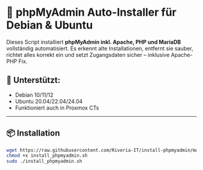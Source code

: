 # 🚀 phpMyAdmin Auto-Installer für Debian & Ubuntu

Dieses Script installiert **phpMyAdmin inkl. Apache, PHP und MariaDB** vollständig automatisiert. Es erkennt alte Installationen, entfernt sie sauber, richtet alles korrekt ein und setzt Zugangsdaten sicher – inklusive Apache-PHP Fix.

## 🧰 Unterstützt:
- Debian 10/11/12
- Ubuntu 20.04/22.04/24.04
- Funktioniert auch in Proxmox CTs

---

## 📦 Installation

```bash
wget https://raw.githubusercontent.com/Riveria-IT/install-phpmyadmin/main/install_phpmyadmin.sh
chmod +x install_phpmyadmin.sh
sudo ./install_phpmyadmin.sh
